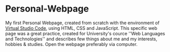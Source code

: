 # Personal-Webpage
My first Personal Webpage, created from scratch with the environment of [Virtual Studio Code](https://code.visualstudio.com), using HTML, CSS and JavaScript. This specific web page was a great practice, created for University's cource ''Web Languages and Technologies'' and describes few things about me and my interests, hobbies & studies. Open the webpage preferably via computer.

